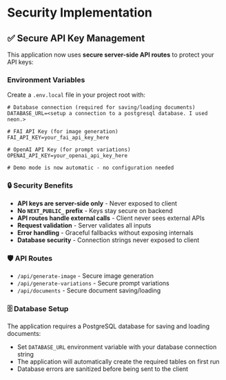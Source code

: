 # Security Implementation

## ✅ Secure API Key Management

This application now uses **secure server-side API routes** to protect your API keys:

### Environment Variables

Create a `.env.local` file in your project root with:

```env
# Database connection (required for saving/loading documents)
DATABASE_URL=<setup a connection to a postgresql database. I used neon.>

# FAI API Key (for image generation)
FAI_API_KEY=your_fai_api_key_here

# OpenAI API Key (for prompt variations) 
OPENAI_API_KEY=your_openai_api_key_here

# Demo mode is now automatic - no configuration needed
```

### 🔒 Security Benefits

- **API keys are server-side only** - Never exposed to client
- **No `NEXT_PUBLIC_` prefix** - Keys stay secure on backend
- **API routes handle external calls** - Client never sees external APIs
- **Request validation** - Server validates all inputs
- **Error handling** - Graceful fallbacks without exposing internals
- **Database security** - Connection strings never exposed to client

### 🛡️ API Routes

- `/api/generate-image` - Secure image generation
- `/api/generate-variations` - Secure prompt variations
- `/api/documents` - Secure document saving/loading







### 🗄️ Database Setup

The application requires a PostgreSQL database for saving and loading documents:
- Set `DATABASE_URL` environment variable with your database connection string
- The application will automatically create the required tables on first run
- Database errors are sanitized before being sent to the client 